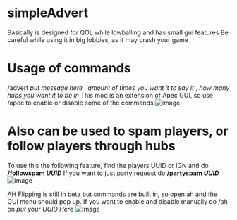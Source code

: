 # simpleAdvert
Basically is designed for QOL while lowballing and has small gui features
Be careful while using it in big lobbies, as it may crash your game

# Usage of commands
/advert *put message here* , *amount of times you want it to say it* , *how many hubs you want it to be in*
This mod is an extension of Apec GUI, so use /apec to enable or disable some of the commands
![image](https://user-images.githubusercontent.com/99515599/153966580-d1f07166-e379-409d-bef9-1e001d78866f.png)


# Also can be used to spam players, or follow players through hubs
To use this the following feature, find the players UUID or IGN and do **/followspam _UUID_**
If you want to just party request do **/partyspam _UUID_** 
![image](https://user-images.githubusercontent.com/99515599/153965828-4b072bfb-2d12-44e4-9c69-a489856c7d51.png)

AH Flipping is still in beta but commands are built in, so open ah and the GUI menu should pop up.
If you want to enable and disable manually do /ah on _put your UUID Here_
![image](https://user-images.githubusercontent.com/99515599/153967094-5136fbe5-6e46-4c85-9806-9c33675522e0.png)
